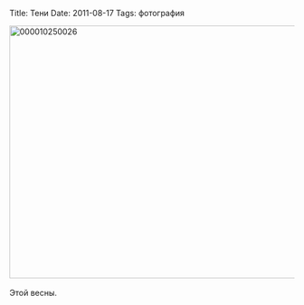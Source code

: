 Title: Тени
Date: 2011-08-17
Tags: фотография

<div class="text"><a href="http://www.flickr.com/photos/alexeypegov/6052960559/" title="000010250026 by a-pegov, on Flickr"><img src="http://farm7.static.flickr.com/6194/6052960559_4195d70feb_b.jpg" width="700" height="448" alt="000010250026" /></a><br /><br />
Этой весны.</div>